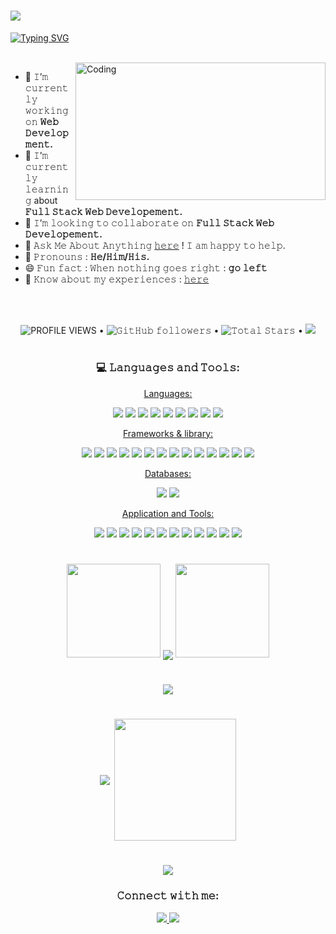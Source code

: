 <h1>
  <img src="https://www.internetcreation.net/wp-content/uploads/2015/04/banner-web-development.png"/>
</h1>

[![Typing SVG](https://readme-typing-svg.herokuapp.com?font=&size=48&duration=7000&color=26B2C9&center=true&vCenter=true&multiline=true&width=1500&height=125&lines=Hello+there!%F0%9F%91%8B%2C+I'm+Md.+Shahariar+Rahman;working+as+a+frontend+developer)](https://git.io/typing-svg)

<br/>
<img height="220" width="400" align="right" alt="Coding" src="https://cdn.dribbble.com/users/1162077/screenshots/5403918/media/a85c0dcdcc774c6f340b07518363d6fb.gif"/>

- 🔭 𝙸’𝚖 𝚌𝚞𝚛𝚛𝚎𝚗𝚝𝚕𝚢 𝚠𝚘𝚛𝚔𝚒𝚗𝚐 𝚘𝚗 **𝚆𝚎𝚋 𝙳𝚎𝚟𝚎𝚕𝚘𝚙𝚖𝚎𝚗𝚝.**
- 🌱 𝙸’𝚖 𝚌𝚞𝚛𝚛𝚎𝚗𝚝𝚕𝚢 𝚕𝚎𝚊𝚛𝚗𝚒𝚗𝚐 about **𝙵𝚞𝚕𝚕 𝚂𝚝𝚊𝚌𝚔 𝚆𝚎𝚋 𝙳𝚎𝚟𝚎𝚕𝚘𝚙𝚎𝚖𝚎𝚗𝚝.**
- 👯 𝙸’𝚖 𝚕𝚘𝚘𝚔𝚒𝚗𝚐 𝚝𝚘 𝚌𝚘𝚕𝚕𝚊𝚋𝚘𝚛𝚊𝚝𝚎 𝚘𝚗 **𝙵𝚞𝚕𝚕 𝚂𝚝𝚊𝚌𝚔 𝚆𝚎𝚋 𝙳𝚎𝚟𝚎𝚕𝚘𝚙𝚎𝚖𝚎𝚗𝚝.**
- 💬 𝙰𝚜𝚔 𝙼𝚎 𝙰𝚋𝚘𝚞𝚝 𝙰𝚗𝚢𝚝𝚑𝚒𝚗𝚐 [𝚑𝚎𝚛𝚎](https://www.linkedin.com/in/mdshahariarrahman/) ! 𝙸 𝚊𝚖 𝚑𝚊𝚙𝚙𝚢 𝚝𝚘 𝚑𝚎𝚕𝚙.
- 👨‍ 𝙿𝚛𝚘𝚗𝚘𝚞𝚗𝚜 : **𝙷𝚎/𝙷𝚒𝚖/𝙷𝚒𝚜.**
- 😄 𝙵𝚞𝚗 𝚏𝚊𝚌𝚝 : 𝚆𝚑𝚎𝚗 𝚗𝚘𝚝𝚑𝚒𝚗𝚐 𝚐𝚘𝚎𝚜 𝚛𝚒𝚐𝚑𝚝 : **𝚐𝚘 𝚕𝚎𝚏𝚝**
- 📄 𝙺𝚗𝚘𝚠 𝚊𝚋𝚘𝚞𝚝 𝚖𝚢 𝚎𝚡𝚙𝚎𝚛𝚒𝚎𝚗𝚌𝚎𝚜 : [𝚑𝚎𝚛𝚎](https://drive.google.com/file/d/1M_ba-1J-BRTBy7bDRFQ9U6NBJFJoonjd/view?usp=share_link)

<br/><br/>
<p align="center">
  <img alt = "PROFILE VIEWS" src="https://komarev.com/ghpvc/?username=shahariarrahman&color=brightgreen&style=flat&label=PROFILE+VIEWS"> •   
  <img alt="𝙶𝚒𝚝𝙷𝚞𝚋 𝚏𝚘𝚕𝚕𝚘𝚠𝚎𝚛𝚜" src="https://img.shields.io/github/followers/shahariarrahman?label=FOLLOWERS&style=flat"> •
  <img src="https://img.shields.io/github/stars/shahariarrahman?label=STARS&style=flat" alt="𝚃𝚘𝚝𝚊𝚕 𝚂𝚝𝚊𝚛𝚜"> •
  <a href="https://github.com/sponsors/shahariarrahman"><img src="https://img.shields.io/static/v1?label=SPONSOR&message=%E2%9D%A4&logo=GitHub&color=%23fe8e86&style=flat"/></a>
</p>
<h1></h1>
<h3 align="center">💻 𝙻𝚊𝚗𝚐𝚞𝚊𝚐𝚎𝚜 𝚊𝚗𝚍 𝚃𝚘𝚘𝚕𝚜:</h3>
<p  align="center">
<ins>Languages:</ins>
  <p  align="center">
    <img src="https://img.shields.io/badge/C-202124?style=for-the-badge&logo=c&logoColor=035494"/>
    <img src="https://img.shields.io/badge/Java-202124?style=for-the-badge&logo=java&logoColor=db6900"/>
    <img src="https://img.shields.io/badge/Python-202124?style=for-the-badge&logo=python&logoColor=f2c53d"/>
    <img src="https://img.shields.io/badge/javascript-202124?&style=for-the-badge&logo=javascript&logoColor=e4d04b"/>
    <img src="https://img.shields.io/badge/TypeScript-202124?style=for-the-badge&logo=typescript&logoColor=2f72bc"/>
    <img src="https://img.shields.io/badge/node.js-202124?&style=for-the-badge&logo=node.js&logoColor=7cc327"/>
    <img src="https://img.shields.io/badge/html5-202124?style=for-the-badge&logo=html5&logoColor=e5542f"/>
    <img src="https://img.shields.io/badge/css3-202124?style=for-the-badge&logo=css3&logoColor=0088ca"/>
    <img src="https://img.shields.io/badge/php-202124?style=for-the-badge&logo=php&logoColor=4b568b"/>
  </p>
</p>

<p  align="center">
<ins>Frameworks & library:</ins>
  <p  align="center">
    <img src="https://img.shields.io/badge/react-202124?&style=for-the-badge&logo=react&logoColor=61DAFB"/>
    <img src="https://img.shields.io/badge/React_Router-202124?style=for-the-badge&logo=react-router&logoColor=CA4245"/>
    <img src="https://img.shields.io/badge/Create_React_App-202124?style=for-the-badge&logo=Create-React-App&logoColor=09D3AC"/>
    <img src="https://img.shields.io/badge/React_Query-202124?style=for-the-badge&logo=React-Query&logoColor=FF4154"/>
    <img src="https://img.shields.io/badge/React_Hook_Form-202124?style=for-the-badge&logo=React-Hook-Form&logoColor=EC5990"/>
    <img src="https://img.shields.io/badge/next.js-202124?style=for-the-badge&logo=nextdotjs&logoColor=white"/>
    <img src="https://img.shields.io/badge/React_Native-202124?style=for-the-badge&logo=react&logoColor=61DAFB"/>
    <img src="https://img.shields.io/badge/Tailwind_CSS-202124?style=for-the-badge&logo=tailwind-css&logoColor=06B6D4"/>
    <img src="https://img.shields.io/badge/Daisy_UI-202124?style=for-the-badge&logo=tailwind-css&logoColor=550deb"/>
    <img src="https://img.shields.io/badge/bootstrap-202124?&style=for-the-badge&logo=bootstrap&logoColor=7952B3"/>
    <img src="https://img.shields.io/badge/Material_UI-202124?style=for-the-badge&logo=mui&logoColor=007FFF"/>
    <img src="https://img.shields.io/badge/Express.js-202124?style=for-the-badge&logo=express&logoColor=e4d04b"/>
    <img src="https://img.shields.io/badge/JWT-202124?style=for-the-badge&logo=JSON%20web%20tokens&logoColor=ee0156"/>
    <img src="https://img.shields.io/badge/npm-202124?style=for-the-badge&logo=npm&logoColor=CB3837"/>
  </p>
</p>

<p align="center">
   <ins>Databases:</ins>
  <p  align="center">
    <img src="https://img.shields.io/badge/MongoDB-202124?&style=for-the-badge&logo=mongodb&logoColor=47A248"/>
    <img src="https://img.shields.io/badge/MySQL-202124?style=for-the-badge&logo=mysql&logoColor=4479A1"/>
  </p>
</p>

<p align="center">
  <ins>Application and Tools:</ins>
  <p  align="center">
    <img src="https://img.shields.io/badge/Visual_Studio_Code-202124?style=for-the-badge&logo=visual-studio-code&logoColor=007ACC"/>
    <img src="https://img.shields.io/badge/git-202124?style=for-the-badge&logo=git&logoColor=F05032"/>
    <img src="https://img.shields.io/badge/github-202124?style=for-the-badge&logo=github&logoColor=000000"/>
    <img src="https://img.shields.io/badge/Figma-202124?style=for-the-badge&logo=Figma&logoColor=F24E1E"/>
    <img src="https://img.shields.io/badge/Chrome_DevTools-202124?style=for-the-badge&logo=Google-chrome&logoColor=dd3123"/>
    <img src="https://img.shields.io/badge/Firebase-202124?style=for-the-badge&logo=Firebase&logoColor=FFCA28"/>
    <img src="https://img.shields.io/badge/Netlify-202124?style=for-the-badge&logo=netlify&logoColor=00C7B7"/>
    <img src="https://img.shields.io/badge/Heroku-202124?style=for-the-badge&logo=heroku&logoColor=625d9d"/>
    <img src="https://img.shields.io/badge/Microsoft_Office-202124?style=for-the-badge&logo=microsoft-office&logoColor=D83B01"/>
    <img src="https://img.shields.io/badge/Adobe_Photoshop-202124?style=for-the-badge&logo=Adobe-Photoshop&logoColor=31A8FF"/>
    <img src="https://img.shields.io/badge/Windows-202124?style=for-the-badge&logo=windows&logoColor=0078D6"/>
    <img src="https://img.shields.io/badge/Wondershare_Filmora-202124?style=for-the-badge&logo=Filmora&logoColor=0078D6"/>
  </p>
</p>
<h1></h1>

<p align="center">
  <img height="150" width="150" src="https://i.ibb.co/1QTBkFN/left.webp">
  <img align="center" src="https://github-readme-streak-stats.herokuapp.com/?user=shahariarrahman&theme=dark&hide_border=true"/>
  <img height="150" width="150" src="https://i.ibb.co/TrNhMtt/right.webp">
</p>
<h1></h1>
<h1 align="center">
  <img src="https://github-profile-trophy.vercel.app/?username=shahariarrahman&&margin-w=15&margin-h=15&no-bg=true&no-frame=true&theme=juicyfresh">
</h1> 
<h1 align="center">
    <img align="center" src="https://github-readme-stats.vercel.app/api?username=ShahariarRahman&theme=darcula&hide_border=true"/>
    <img align="center" height="195px" src="https://github-readme-stats.vercel.app/api/top-langs/?username=ShahariarRahman&theme=darcula&hide_border=true" />
</h1> 
<h1 align="center"><img src="https://activity-graph.herokuapp.com/graph?username=shahariarRahman&theme=xcode&hide_border=true" /></h1>

<p>
  <h3 align="center">𝙲𝚘𝚗𝚗𝚎𝚌𝚝 𝚠𝚒𝚝𝚑 𝚖𝚎:</h3>
  <p align="center">
      <a href="https://www.linkedin.com/in/mdshahariarrahman/">
        <img src="https://img.shields.io/badge/Linkedin-202124?style=for-the-badge&logo=linkedin&logoColor=ffffff"/>
     </a>
      <a href="https://md-shahariar-rahman.web.app/">
        <img src="https://img.shields.io/badge/Portfolio-202124?style=for-the-badge&logo=firefox&logoColor=FF7139"/>
    </a>
</p>
